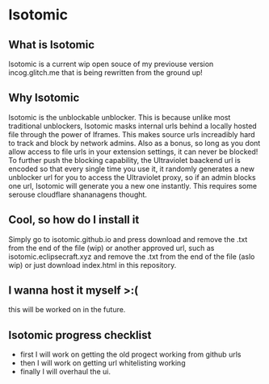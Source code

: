 # Isotomic

## What is Isotomic
Isotomic is a current wip open souce of my previouse version incog.glitch.me that is being rewritten from the ground up!

## Why Isotomic
Isotomic is the unblockable unblocker. This is because unlike most traditional unblockers, Isotomic masks internal urls behind a locally hosted file through the power of Iframes. This makes source urls increadibly hard to track and block by network admins. Also as a bonus, so long as you dont allow access to file urls in your extension settings, it can never be blocked! To further push the blocking capability, the Ultraviolet baackend url is encoded so that every single time you use it, it randomly generates a new unblocker url for you to access the Ultraviolet proxy, so if an admin blocks one url, Isotomic will generate you a new one instantly. This requires some serouse cloudflare shananagens thought.

## Cool, so how do I install it
Simply go to isotomic.github.io and press download and remove the .txt from the end of the file (wip) or another approved url, such as isotomic.eclipsecraft.xyz and remove the .txt from the end of the file (aslo wip) or just download index.html in this repository.

## I wanna host it myself >:(
this will be worked on in the future.

## Isotomic progress checklist

* first I will work on getting the old progect working from github urls
* then I will work on getting url whitelisting working
* finally I will overhaul the ui.
